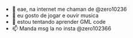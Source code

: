 - 👋 eae, na internet me chaman de @zero10236
- 👀 eu gosto de jogar e ouvir musica
- 🌱 estou tentando aprender GML code 
- 📫 Manda msg la no insta @zero102366
<!---
zero10236/zero10236 is a ✨ special ✨ repository because its `README.md` (this file) appears on your GitHub profile.
You can click the Preview link to take a look at your changes.
--->
